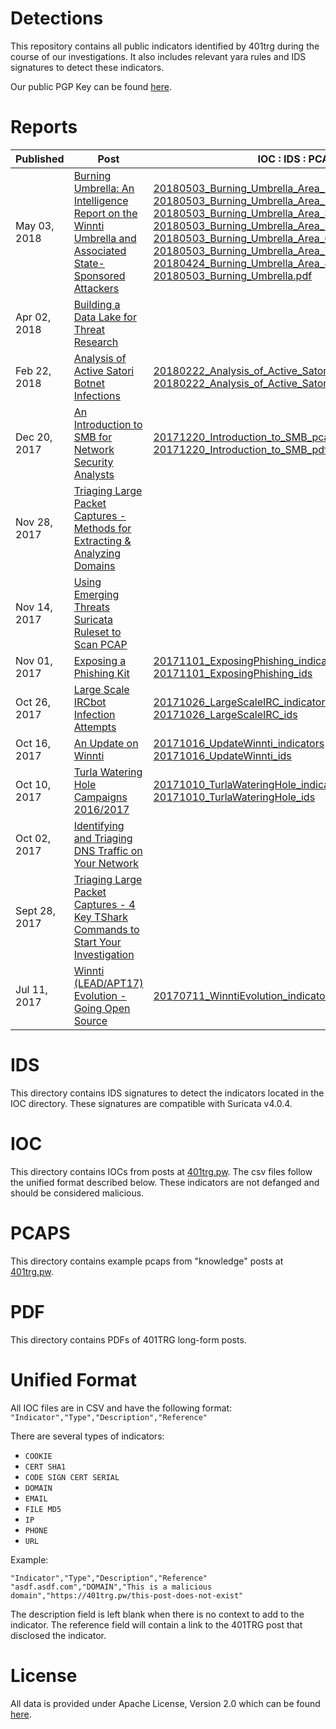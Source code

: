 Detections
==================

This repository contains all public indicators identified by 401trg during the course of our investigations. It also includes relevant yara rules and IDS signatures to detect these indicators.

Our public PGP Key can be found [here](https://keybase.io/401trg/pgp_keys.asc?fingerprint=1c3e9c9719d6480f1446e4f1812dc5f3628952f9).

# Reports

| Published | Post | IOC : IDS : PCAP : PDF |
|-------------------------------------------------------------------------------------------------------------------|-----------------------------------------------------------------------------------------------------------------------------------------------------------------------------------------------------|--------------|
| May 03, 2018 | [Burning Umbrella: An Intelligence Report on the Winnti Umbrella and Associated State-Sponsored Attackers](https://401trg.pw/burning-umbrella/) | [20180503_Burning_Umbrella_Area_1_indicators.csv](https://github.com/401trg/detections/blob/master/ioc/20180503_Burning_Umbrella_Area_1_indicators.csv) <br> [20180503_Burning_Umbrella_Area_2_indicators.csv](https://github.com/401trg/detections/blob/master/ioc/20180503_Burning_Umbrella_Area_2_indicators.csv) <br> [20180503_Burning_Umbrella_Area_3_indicators.csv](https://github.com/401trg/detections/blob/master/ioc/20180503_Burning_Umbrella_Area_3_indicators.csv) <br> [20180503_Burning_Umbrella_Area_5_indicators.csv](https://github.com/401trg/detections/blob/master/ioc/20180503_Burning_Umbrella_Area_5_indicators.csv) <br> [20180503_Burning_Umbrella_Area_6_indicators.csv](https://github.com/401trg/detections/blob/master/ioc/20180503_Burning_Umbrella_Area_6_indicators.csv) <br> [20180503_Burning_Umbrella_Area_7_indicators.csv](https://github.com/401trg/detections/blob/master/ioc/20180503_Burning_Umbrella_Area_7_indicators.csv)	<br> [20180424_Burning_Umbrella_Area_8_indicators.csv](https://github.com/401trg/detections/blob/master/ioc/20180424_Burning_Umbrella_Area_8_indicators.csv) <br> [20180503_Burning_Umbrella.pdf](https://github.com/401trg/detections/blob/master/pdfs/20180503_Burning_Umbrella.pdf) |
| Apr 02, 2018 | [Building a Data Lake for Threat Research](https://401trg.pw/building-a-data-lake-for-threat-research/) | |
| Feb 22, 2018 | [Analysis of Active Satori Botnet Infections](https://401trg.pw/analysis-of-active-satori-botnet-infections/) | [20180222_Analysis_of_Active_Satori_Botnet_Infections_indicators](https://github.com/401trg/detections/blob/master/ioc/20180222_Satori_Botnet_RCE_indicators.csv) <br> [20180222_Analysis_of_Active_Satori_Botnet_Infections__ids](https://github.com/401trg/detections/blob/master/ids/20180222_Satori_Botnet_RCE.rules) |
| Dec 20, 2017 | [An Introduction to SMB for Network Security Analysts](https://401trg.pw/an-introduction-to-smb-for-network-security-analysts/) | [20171220_Introduction_to_SMB_pcaps](https://github.com/401trg/detections/tree/master/pcaps) <br> [20171220_Introduction_to_SMB_pdf](https://github.com/401trg/detections/blob/master/pdfs/20171220_An-Introduction-to-SMB-for-Network-Security-Analysts.pdf) |
| Nov 28, 2017 | [Triaging Large Packet Captures - Methods for Extracting & Analyzing Domains](https://401trg.pw/triaging-large-packet-captures-methods-for-extracting-analyzing-domains/) |  |
| Nov 14, 2017 | [Using Emerging Threats Suricata Ruleset to Scan PCAP](https://401trg.pw/using-emergingthreats-suricata-ruleset-to-scan-pcap/) |  |
| Nov 01, 2017 | [Exposing a Phishing Kit](https://401trg.pw/exposing-a-phishing-kit) | [20171101_ExposingPhishing_indicators](https://github.com/401trg/detections/blob/master/ioc/20171101_ExposingPhishing_indicators.csv) <br> [20171101_ExposingPhishing_ids](https://github.com/401trg/detections/blob/master/ids/20171101_ExposingPhishing_ids.rules) |
 | Oct 26, 2017 | [Large Scale IRCbot Infection Attempts](https://401trg.pw/large_scale_ircbot_infection_attempts) | [20171026_LargeScaleIRC_indicators](https://github.com/401trg/detections/blob/master/ioc/20171026_LargeScaleIRC_indicators.csv) <br> [20171026_LargeScaleIRC_ids](https://github.com/401trg/detections/blob/master/ids/20171026_LargeScaleIRC_ids.rules)|
| Oct 16, 2017 | [An Update on Winnti](https://401trg.pw/an-update-on-winnti/) |[20171016_UpdateWinnti_indicators](https://github.com/401trg/detections/blob/master/ioc/20171016_UpdateWinnti_indicators.csv) <br> [20171016_UpdateWinnti_ids](https://github.com/401trg/detections/blob/master/ids/20171016_UpdateWinnti_ids.rules) |
| Oct 10, 2017 | [Turla Watering Hole Campaigns 2016/2017](https://401trg.pw/turla-watering-hole-campaigns-2016-2017/) | [20171010_TurlaWateringHole_indicators](https://github.com/401trg/detections/blob/master/ioc/20171010_TurlaWateringHole_indicators.csv) <br> [20171010_TurlaWateringHole_ids](https://github.com/401trg/detections/blob/master/ids/20171010_TurlaWateringHole_ids.rules) |
| Oct 02, 2017 | [Identifying and Triaging DNS Traffic on Your Network](https://401trg.pw/identifying-and-triaging-dns-traffic-on-your-network/) |  |
| Sept 28, 2017 | [Triaging Large Packet Captures - 4 Key TShark Commands to Start Your Investigation](https://401trg.pw/triaging-large-packet-captures-4-key-tshark-commands-to-start-your-investigation/) |  |
| Jul 11, 2017 | [Winnti (LEAD/APT17) Evolution - Going Open Source](https://401trg.pw/winnti-evolution-going-open-source/) | [20170711_WinntiEvolution_indicators](https://github.com/401trg/detections/blob/master/ioc/20170711_WinntiEvolution_indicators.csv) | 

# IDS
This directory contains IDS signatures to detect the indicators located in the IOC directory. These signatures are compatible with Suricata v4.0.4.

# IOC
This directory contains IOCs from posts at [401trg.pw](https://401trg.pw). The csv files follow the unified format described below. These indicators are not defanged and should be considered malicious.

# PCAPS
This directory contains example pcaps from "knowledge" posts at [401trg.pw](https://401trg.pw).

# PDF
This directory contains PDFs of 401TRG long-form posts.

# Unified Format
All IOC files are in CSV and have the following format:
`"Indicator","Type","Description","Reference"`

There are several types of indicators:
- `COOKIE`
- `CERT SHA1`
- `CODE SIGN CERT SERIAL`
- `DOMAIN`
- `EMAIL`
- `FILE MD5`
- `IP`
- `PHONE`
- `URL`

Example:
```
"Indicator","Type","Description","Reference"
"asdf.asdf.com","DOMAIN","This is a malicious domain","https://401trg.pw/this-post-does-not-exist"
```

The description field is left blank when there is no context to add to the indicator. The reference field will contain a link to the 401TRG post that disclosed the indicator. 

# License
All data is provided under Apache License, Version 2.0 which can be found [here](https://www.apache.org/licenses/LICENSE-2.0).
